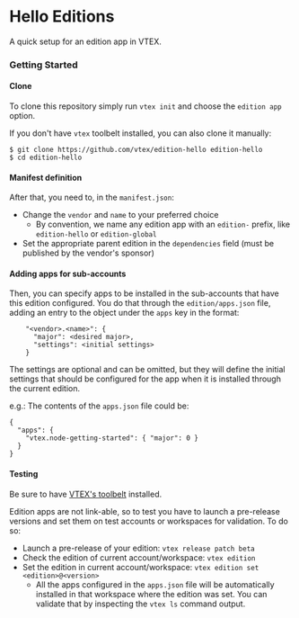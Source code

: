 # Hello Editions #

A quick setup for an edition app in VTEX.

### Getting Started ###

#### Clone ####

To clone this repository simply run `vtex init` and choose the `edition app` option.

If you don't have `vtex` toolbelt installed, you can also clone it manually:

```
$ git clone https://github.com/vtex/edition-hello edition-hello
$ cd edition-hello
```

#### Manifest definition ####

After that, you need to, in the `manifest.json`:
 - Change the `vendor` and `name` to your preferred choice
   - By convention, we name any edition app with an `edition-` prefix, like `edition-hello` or `edition-global`
 - Set the appropriate parent edition in the `dependencies` field (must be published by the vendor's sponsor)

#### Adding apps for sub-accounts ####

Then, you can specify apps to be installed in the sub-accounts that have this edition configured.
You do that through the `edition/apps.json` file, adding an entry to the object under the `apps` key
in the format:

```
    "<vendor>.<name>": {
      "major": <desired major>,
      "settings": <initial settings>
    }
```

The settings are optional and can be omitted, but they will define the initial settings that should be
configured for the app when it is installed through the current edition.

e.g.: The contents of the `apps.json` file could be:
```
{
  "apps": {
    "vtex.node-getting-started": { "major": 0 }
  }
}
```

#### Testing ####

Be sure to have [VTEX's toolbelt](https://github.com/vtex/toolbelt)
installed.

Edition apps are not link-able, so to test you have to launch a pre-release versions and set them
on test accounts or workspaces for validation. To do so:
 - Launch a pre-release of your edition: `vtex release patch beta`
 - Check the edition of current account/workspace: `vtex edition`
 - Set the edition in current account/workspace: `vtex edition set <edition>@<version>`
   - All the apps configured in the `apps.json` file will be automatically installed in that
   workspace where the edition was set. You can validate that by inspecting the `vtex ls`
   command output.

